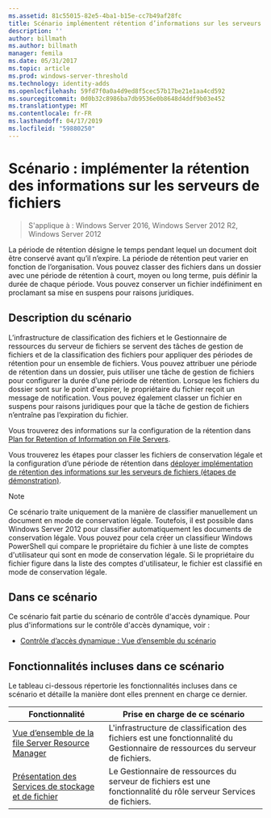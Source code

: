 ```yaml
---
ms.assetid: 81c55015-82e5-4ba1-b15e-cc7b49af28fc
title: Scénario implémentent rétention d’informations sur les serveurs de fichiers
description: ''
author: billmath
ms.author: billmath
manager: femila
ms.date: 05/31/2017
ms.topic: article
ms.prod: windows-server-threshold
ms.technology: identity-adds
ms.openlocfilehash: 59fd7f0a0a4d9ed8f5cec57b17be21e1aa4cd592
ms.sourcegitcommit: 0d0b32c8986ba7db9536e0b8648d4ddf9b03e452
ms.translationtype: MT
ms.contentlocale: fr-FR
ms.lasthandoff: 04/17/2019
ms.locfileid: "59880250"
---
```

# <a name="scenario-implement-retention-of-information-on-file-servers"></a>Scénario : implémenter la rétention des informations sur les serveurs de fichiers

>S'applique à : Windows Server 2016, Windows Server 2012 R2, Windows Server 2012

La période de rétention désigne le temps pendant lequel un document doit être conservé avant qu’il n’expire. La période de rétention peut varier en fonction de l’organisation. Vous pouvez classer des fichiers dans un dossier avec une période de rétention à court, moyen ou long terme, puis définir la durée de chaque période. Vous pouvez conserver un fichier indéfiniment en proclamant sa mise en suspens pour raisons juridiques.  
  
## <a name="BKMK_OVER"></a>Description du scénario  
L’infrastructure de classification des fichiers et le Gestionnaire de ressources du serveur de fichiers se servent des tâches de gestion de fichiers et de la classification des fichiers pour appliquer des périodes de rétention pour un ensemble de fichiers. Vous pouvez attribuer une période de rétention dans un dossier, puis utiliser une tâche de gestion de fichiers pour configurer la durée d’une période de rétention. Lorsque les fichiers du dossier sont sur le point d'expirer, le propriétaire du fichier reçoit un message de notification. Vous pouvez également classer un fichier en suspens pour raisons juridiques pour que la tâche de gestion de fichiers n’entraîne pas l’expiration du fichier.  
  
Vous trouverez des informations sur la configuration de la rétention dans [Plan for Retention of Information on File Servers](assetId:///edf13190-7077-455a-ac01-f534064a9e0c).  
  
Vous trouverez les étapes pour classer les fichiers de conservation légale et la configuration d’une période de rétention dans [déployer implémentation de rétention des informations sur les serveurs de fichiers &#40;étapes de démonstration&#41;](Deploy-Implementing-Retention-of-Information-on-File-Servers--Demonstration-Steps-.md).  
  
> [!NOTE]  
> Ce scénario traite uniquement de la manière de classifier manuellement un document en mode de conservation légale. Toutefois, il est possible dans Windows Server 2012 pour classifier automatiquement les documents de conservation légale. Vous pouvez pour cela créer un classifieur Windows PowerShell qui compare le propriétaire du fichier à une liste de comptes d'utilisateur qui sont en mode de conservation légale. Si le propriétaire du fichier figure dans la liste des comptes d'utilisateur, le fichier est classifié en mode de conservation légale.  
  
## <a name="in-this-scenario"></a>Dans ce scénario  
Ce scénario fait partie du scénario de contrôle d'accès dynamique. Pour plus d'informations sur le contrôle d'accès dynamique, voir :  
  
-   [Contrôle d’accès dynamique : Vue d’ensemble du scénario](Dynamic-Access-Control--Scenario-Overview.md)  
  
## <a name="BKMK_NEW"></a>Fonctionnalités incluses dans ce scénario  
Le tableau ci-dessous répertorie les fonctionnalités incluses dans ce scénario et détaille la manière dont elles prennent en charge ce dernier.  
  
|Fonctionnalité|Prise en charge de ce scénario|  
|-----------|---------------------------------|  
|[Vue d’ensemble de la file Server Resource Manager](https://technet.microsoft.com/library/hh831701.aspx)|L'infrastructure de classification des fichiers est une fonctionnalité du Gestionnaire de ressources du serveur de fichiers.|  
|[Présentation des Services de stockage et de fichier](https://technet.microsoft.com/library/hh831487.aspx)|Le Gestionnaire de ressources du serveur de fichiers est une fonctionnalité du rôle serveur Services de fichiers.|  
  
  


